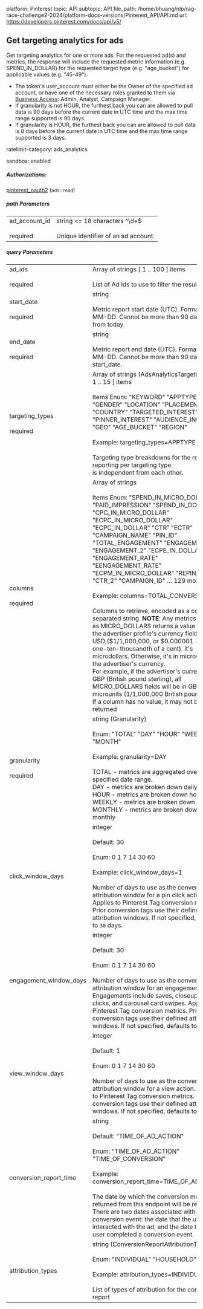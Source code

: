 platform: Pinterest
topic: API
subtopic: API
file_path: /home/bhuang/nlp/rag-race-challenge2-2024/platform-docs-versions/Pinterest_API/API.md
url: https://developers.pinterest.com/docs/api/v5/


## [](#operation/ad_targeting_analytics/get)Get targeting analytics for ads

Get targeting analytics for one or more ads. For the requested ad(s) and metrics, the response will include the requested metric information (e.g. SPEND\_IN\_DOLLAR) for the requested target type (e.g. "age\_bucket") for applicable values (e.g. "45-49").

* The token's user\_account must either be the Owner of the specified ad account, or have one of the necessary roles granted to them via [Business Access](https://help.pinterest.com/en/business/article/share-and-manage-access-to-your-ad-accounts): Admin, Analyst, Campaign Manager.
* If granularity is not HOUR, the furthest back you can are allowed to pull data is 90 days before the current date in UTC time and the max time range supported is 90 days.
* If granularity is HOUR, the furthest back you can are allowed to pull data is 8 days before the current date in UTC time and the max time range supported is 3 days.

ratelimit-category: ads\_analytics

sandbox: enabled

##### Authorizations:

[pinterest\_oauth2](#section/Authentication/pinterest_oauth2) (`ads:read`)

##### path Parameters

|     |     |
| --- | --- |
| ad\_account\_id<br><br>required | string <= 18 characters ^\\d+$<br><br>Unique identifier of an ad account. |

##### query Parameters

|     |     |
| --- | --- |
| ad\_ids<br><br>required | Array of strings \[ 1 .. 100 \] items<br><br>List of Ad Ids to use to filter the results. |
| start\_date<br><br>required | string <date><br><br>Metric report start date (UTC). Format: YYYY-MM-DD. Cannot be more than 90 days back from today. |
| end\_date<br><br>required | string <date><br><br>Metric report end date (UTC). Format: YYYY-MM-DD. Cannot be more than 90 days past start\_date. |
| targeting\_types<br><br>required | Array of strings (AdsAnalyticsTargetingType) \[ 1 .. 15 \] items<br><br>Items Enum: "KEYWORD" "APPTYPE" "GENDER" "LOCATION" "PLACEMENT" "COUNTRY" "TARGETED\_INTEREST" "PINNER\_INTEREST" "AUDIENCE\_INCLUDE" "GEO" "AGE\_BUCKET" "REGION"<br><br>Example: targeting\_types=APPTYPE<br><br>Targeting type breakdowns for the report. The reporting per targeting type  <br>is independent from each other. |
| columns<br><br>required | Array of strings<br><br>Items Enum: "SPEND\_IN\_MICRO\_DOLLAR" "PAID\_IMPRESSION" "SPEND\_IN\_DOLLAR" "CPC\_IN\_MICRO\_DOLLAR" "ECPC\_IN\_MICRO\_DOLLAR" "ECPC\_IN\_DOLLAR" "CTR" "ECTR" "CAMPAIGN\_NAME" "PIN\_ID" "TOTAL\_ENGAGEMENT" "ENGAGEMENT\_1" "ENGAGEMENT\_2" "ECPE\_IN\_DOLLAR" "ENGAGEMENT\_RATE" "EENGAGEMENT\_RATE" "ECPM\_IN\_MICRO\_DOLLAR" "REPIN\_RATE" "CTR\_2" "CAMPAIGN\_ID" … 129 more<br><br>Example: columns=TOTAL\_CONVERSIONS<br><br>Columns to retrieve, encoded as a comma-separated string. **NOTE**: Any metrics defined as MICRO\_DOLLARS returns a value based on the advertiser profile's currency field. For USD,($1/1,000,000, or $0.000001 - one one-ten-thousandth of a cent). it's microdollars. Otherwise, it's in microunits of the advertiser's currency.  <br>For example, if the advertiser's currency is GBP (British pound sterling), all MICRO\_DOLLARS fields will be in GBP microunits (1/1,000,000 British pound).  <br>If a column has no value, it may not be returned |
| granularity<br><br>required | string (Granularity)<br><br>Enum: "TOTAL" "DAY" "HOUR" "WEEK" "MONTH"<br><br>Example: granularity=DAY<br><br>TOTAL - metrics are aggregated over the specified date range.  <br>DAY - metrics are broken down daily.  <br>HOUR - metrics are broken down hourly.  <br>WEEKLY - metrics are broken down weekly.  <br>MONTHLY - metrics are broken down monthly |
| click\_window\_days | integer<br><br>Default: 30<br><br>Enum: 0 1 7 14 30 60<br><br>Example: click\_window\_days=1<br><br>Number of days to use as the conversion attribution window for a pin click action. Applies to Pinterest Tag conversion metrics. Prior conversion tags use their defined attribution windows. If not specified, defaults to `30` days. |
| engagement\_window\_days | integer<br><br>Default: 30<br><br>Enum: 0 1 7 14 30 60<br><br>Number of days to use as the conversion attribution window for an engagement action. Engagements include saves, closeups, link clicks, and carousel card swipes. Applies to Pinterest Tag conversion metrics. Prior conversion tags use their defined attribution windows. If not specified, defaults to `30` days. |
| view\_window\_days | integer<br><br>Default: 1<br><br>Enum: 0 1 7 14 30 60<br><br>Number of days to use as the conversion attribution window for a view action. Applies to Pinterest Tag conversion metrics. Prior conversion tags use their defined attribution windows. If not specified, defaults to `1` day. |
| conversion\_report\_time | string<br><br>Default: "TIME\_OF\_AD\_ACTION"<br><br>Enum: "TIME\_OF\_AD\_ACTION" "TIME\_OF\_CONVERSION"<br><br>Example: conversion\_report\_time=TIME\_OF\_AD\_ACTION<br><br>The date by which the conversion metrics returned from this endpoint will be reported. There are two dates associated with a conversion event: the date that the user interacted with the ad, and the date that the user completed a conversion event. |
| attribution\_types | string (ConversionReportAttributionType)<br><br>Enum: "INDIVIDUAL" "HOUSEHOLD"<br><br>Example: attribution\_types=INDIVIDUAL<br><br>List of types of attribution for the conversion report |